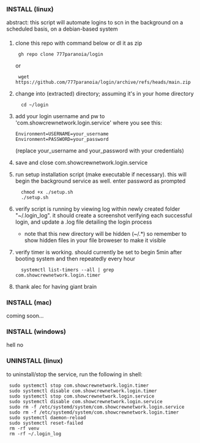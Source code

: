 ### INSTALL (linux) ###

abstract:
this script will automate logins to scn in the background on a scheduled basis, on a debian-based system

####

1. clone this repo with command below or dl it as zip

        gh repo clone 777paranoia/login
   
   or
   
        wget https://github.com/777paranoia/login/archive/refs/heads/main.zip

3. change into (extracted) directory; assuming it's in your home directory  

         cd ~/login

4. add your login username and pw to 'com.showcrewnetwork.login.service' where you see this:

       Environment=USERNAME=your_username
       Environment=PASSWORD=your_password

     (replace your_username and your_password with your credentials)

5. save and close com.showcrewnetwork.login.service 

6. run setup installation script (make executable if necessary). this will begin the background service as well. enter password as prompted

         chmod +x ./setup.sh
         ./setup.sh

7. verify script is running by viewing log within newly created folder "~/.login_log". it should create a screenshot verifying each successful login, and update a .log file detailing the login process
   * note that this new directory will be hidden (~/.*) so remember to show hidden files in your file broweser to make it visible

8. verify timer is working. should currently be set to begin 5min after booting system and then repeatedly every hour

         systemctl list-timers --all | grep com.showcrewnetwork.login.timer

9. thank alec for having giant brain

### INSTALL (mac) ###

coming soon...

### INSTALL (windows) ###

hell no

### UNINSTALL (linux) ###

to uninstall/stop the service, run the following in shell:

     sudo systemctl stop com.showcrewnetwork.login.timer
     sudo systemctl disable com.showcrewnetwork.login.timer
     sudo systemctl stop com.showcrewnetwork.login.service
     sudo systemctl disable com.showcrewnetwork.login.service
     sudo rm -f /etc/systemd/system/com.showcrewnetwork.login.service
     sudo rm -f /etc/systemd/system/com.showcrewnetwork.login.timer
     sudo systemctl daemon-reload
     sudo systemctl reset-failed
     rm -rf venv
     rm -rf ~/.login_log
